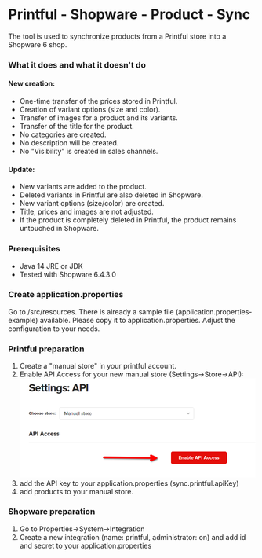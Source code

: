 # Printful - Shopware - Product - Sync
The tool is used to synchronize products from a Printful store into a Shopware 6 shop.

### What it does and what it doesn't do
#### New creation:
- One-time transfer of the prices stored in Printful.
- Creation of variant options (size and color).
- Transfer of images for a product and its variants.
- Transfer of the title for the product.
- No categories are created.
- No description will be created.
- No "Visibility" is created in sales channels.

#### Update:
- New variants are added to the product.
- Deleted variants in Printful are also deleted in Shopware.
- New variant options (size/color) are created.
- Title, prices and images are not adjusted.
- If the product is completely deleted in Printful, the product remains untouched in Shopware.

### Prerequisites
- Java 14 JRE or JDK
- Tested with Shopware 6.4.3.0

### Create application.properties
Go to /src/resources.
There is already a sample file (application.properties-example) available. Please 
copy it to application.properties. Adjust the configuration to your needs.

### Printful preparation
1. Create a "manual store" in your printful account.
2. Enable API Access for your new manual store (Settings->Store->API):
![img.png](doc/printful_settings_api.png)
3. add the API key to your application.properties (sync.printful.apiKey)
4. add products to your manual store.


### Shopware preparation
1. Go to Properties->System->Integration
2. Create a new integration (name: printful, administrator: on) and add id and secret to your application.properties